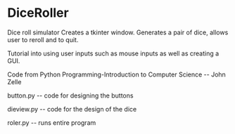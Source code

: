 # DiceRoller
Dice roll simulator
Creates a tkinter window. Generates a pair of dice, allows user to reroll and to quit.

Tutorial into using user inputs such as mouse inputs as well as creating a GUI.

Code from Python Programming-Introduction to Computer Science -- John Zelle


button.py -- code for designing the buttons

dieview.py -- code for the design of the dice

roler.py -- runs entire program
